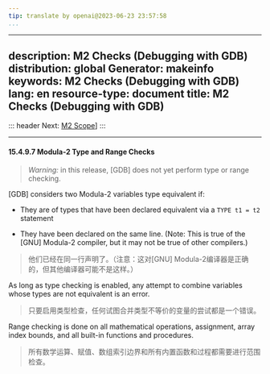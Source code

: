 ```yaml
---
tip: translate by openai@2023-06-23 23:57:58
...
```

---
description: M2 Checks (Debugging with GDB)
distribution: global
Generator: makeinfo
keywords: M2 Checks (Debugging with GDB)
lang: en
resource-type: document
title: M2 Checks (Debugging with GDB)
---
::: header
Next: [M2 Scope](M2-Scope.html#M2-Scope)]
:::

---

#### 15.4.9.7 Modula-2 Type and Range Checks

> *Warning:* in this release, [GDB] does not yet perform type or range checking.

[GDB] considers two Modula-2 variables type equivalent if:

- They are of types that have been declared equivalent via a `TYPE t1 = t2` statement

- They have been declared on the same line. (Note: This is true of the [GNU] Modula-2 compiler, but it may not be true of other compilers.)

> 他们已经在同一行声明了。（注意：这对[GNU] Modula-2编译器是正确的，但其他编译器可能不是这样。）


As long as type checking is enabled, any attempt to combine variables whose types are not equivalent is an error.

> 只要启用类型检查，任何试图合并类型不等价的变量的尝试都是一个错误。


Range checking is done on all mathematical operations, assignment, array index bounds, and all built-in functions and procedures.

> 所有数学运算、赋值、数组索引边界和所有内置函数和过程都需要进行范围检查。
